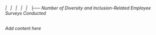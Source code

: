 ###### |   |   |   |   |   ├── Number of Diversity and Inclusion-Related Employee Surveys Conducted

*Add content here*